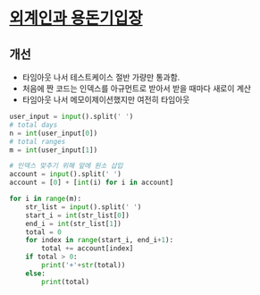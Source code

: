 # [외계인과 용돈기입장](http://level.goorm.io/exam/49111/%EC%99%B8%EA%B3%84%EC%9D%B8%EA%B3%BC-%EC%9A%A9%EB%8F%88%EA%B8%B0%EC%9E%85%EC%9E%A5/quiz/1)

## 개선
- 타임아웃 나서 테스트케이스 절반 가량만 통과함. 
- 처음에 짠 코드는 인덱스를 아규먼트로 받아서 받을 때마다 새로이 계산
- 타임아웃 나서 메모이제이션했지만 여전히 타임아웃
  
```python
user_input = input().split(' ')
# total days
n = int(user_input[0])
# total ranges
m = int(user_input[1])

# 인덱스 맞추기 위해 앞에 원소 삽입
account = input().split(' ')
account = [0] + [int(i) for i in account]

for i in range(m):
	str_list = input().split(' ')
	start_i = int(str_list[0])
	end_i = int(str_list[1])
	total = 0
	for index in range(start_i, end_i+1):
		total += account[index]
	if total > 0:
		print('+'+str(total))
	else:
		print(total)
		
```